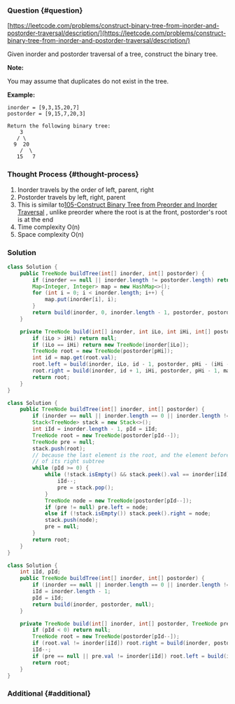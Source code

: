 ### Question {#question}

[https://leetcode.com/problems/construct-binary-tree-from-inorder-and-postorder-traversal/description/](https://leetcode.com/problems/construct-binary-tree-from-inorder-and-postorder-traversal/description/)

Given inorder and postorder traversal of a tree, construct the binary tree.

**Note:**

You may assume that duplicates do not exist in the tree.

**Example:**

```
inorder = [9,3,15,20,7]
postorder = [9,15,7,20,3]

Return the following binary tree:
    3
   / \
  9  20
    /  \
   15   7
```

### Thought Process {#thought-process}

1. Inorder travels by the order of left, parent, right
2. Postorder travels by left, right, parent
3. This is similar to[105-Construct Binary Tree from Preorder and Inorder Traversal](/leetcode/array/105-construct-binary-tree-from-preorder-and-inorder-traversal.md) , unlike preorder where the root is at the front, postorder's root is at the end
4. Time complexity O\(n\)
5. Space complexity O\(n\)

### Solution

```java
class Solution {
    public TreeNode buildTree(int[] inorder, int[] postorder) {
        if (inorder == null || inorder.length != postorder.length) return null;
        Map<Integer, Integer> map = new HashMap<>();
        for (int i = 0; i < inorder.length; i++) {
            map.put(inorder[i], i);
        }
        return build(inorder, 0, inorder.length - 1, postorder, postorder.length - 1, map);
    }

    private TreeNode build(int[] inorder, int iLo, int iHi, int[] postorder, int pHi, Map<Integer, Integer> map) {
        if (iLo > iHi) return null;
        if (iLo == iHi) return new TreeNode(inorder[iLo]);
        TreeNode root = new TreeNode(postorder[pHi]);
        int id = map.get(root.val);
        root.left = build(inorder, iLo, id - 1, postorder, pHi - (iHi - id) - 1, map);
        root.right = build(inorder, id + 1, iHi, postorder, pHi - 1, map);
        return root;
    }
}
```

```java
class Solution {
    public TreeNode buildTree(int[] inorder, int[] postorder) {
        if (inorder == null || inorder.length == 0 || inorder.length != postorder.length) return null;
        Stack<TreeNode> stack = new Stack<>();
        int iId = inorder.length - 1, pId = iId;
        TreeNode root = new TreeNode(postorder[pId--]);
        TreeNode pre = null;
        stack.push(root);
        // because the last element is the root, and the element before the the root 
        // of its right subtree
        while (pId >= 0) {
            while (!stack.isEmpty() && stack.peek().val == inorder[iId]) {
                iId--;
                pre = stack.pop();
            }
            TreeNode node = new TreeNode(postorder[pId--]);
            if (pre != null) pre.left = node;
            else if (!stack.isEmpty()) stack.peek().right = node;
            stack.push(node);
            pre = null;
        }
        return root;
    }
}
```

```java
class Solution {
    int iId, pId;
    public TreeNode buildTree(int[] inorder, int[] postorder) {
        if (inorder == null || inorder.length == 0 || inorder.length != postorder.length) return null;
        iId = inorder.length - 1;
        pId = iId;
        return build(inorder, postorder, null);
    }

    private TreeNode build(int[] inorder, int[] postorder, TreeNode pre) {
        if (pId < 0) return null;
        TreeNode root = new TreeNode(postorder[pId--]);
        if (root.val != inorder[iId]) root.right = build(inorder, postorder, root);
        iId--;
        if (pre == null || pre.val != inorder[iId]) root.left = build(inorder, postorder, pre);
        return root;
    }
}
```

### Additional {#additional}



